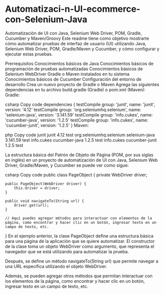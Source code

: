 # Automatizaci-n-UI-ecommerce-con-Selenium-Java
Automatización de UI con Java, Selenium Web Driver, POM, Gradle, Cucumber y Maven/Groovy
Este readme tiene como objetivo mostrarte cómo automatizar pruebas de interfaz de usuario (UI) utilizando Java, Selenium Web Driver, POM, Gradle/Maven y Cucumber, y cómo configurar y ejecutar estas pruebas.

Prerrequisitos
Conocimientos básicos de Java
Conocimientos básicos de programación de pruebas automatizadas
Conocimientos básicos de Selenium WebDriver
Gradle o Maven instalados en tu sistema
Conocimientos básicos de Cucumber
Configuración del entorno de desarrollo
Crea un nuevo proyecto de Gradle o Maven
Agrega las siguientes dependencias en tu archivo build.gradle (Gradle) o pom.xml (Maven):
Gradle:

csharp
Copy code
dependencies {
    testCompile group: 'junit', name: 'junit', version: '4.12'
    testCompile group: 'org.seleniumhq.selenium', name: 'selenium-java', version: '3.141.59'
    testCompile group: 'info.cukes', name: 'cucumber-java', version: '1.2.5'
    testCompile group: 'info.cukes', name: 'cucumber-junit', version: '1.2.5'
}
Maven:

php
Copy code
<dependencies>
    <dependency>
        <groupId>junit</groupId>
        <artifactId>junit</artifactId>
        <version>4.12</version>
        <scope>test</scope>
    </dependency>
    <dependency>
        <groupId>org.seleniumhq.selenium</groupId>
        <artifactId>selenium-java</artifactId>
        <version>3.141.59</version>
        <scope>test</scope>
    </dependency>
    <dependency>
        <groupId>info.cukes</groupId>
        <artifactId>cucumber-java</artifactId>
        <version>1.2.5</version>
        <scope>test</scope>
    </dependency>
    <dependency>
        <groupId>info.cukes</groupId>
        <artifactId>cucumber-junit</artifactId>
        <version>1.2.5</version>
        <scope>test</scope>
    </dependency>
</dependencies>

La estructura básica del Patrón de Objeto de Página (POM, por sus siglas en inglés) en un proyecto de automatización de UI con Java, Selenium Web Driver, Gradle/Maven, y Cucumber se puede ver como sigue:

csharp
Copy code
public class PageObject {
    private WebDriver driver;
    
    public PageObject(WebDriver driver) {
        this.driver = driver;
    }
    
    public void navigateTo(String url) {
        driver.get(url);
    }
    
    // Aquí puedes agregar métodos para interactuar con elementos de la página, como encontrar y hacer clic en un botón, ingresar texto en un campo de texto, etc.
}
En el ejemplo anterior, la clase PageObject define una estructura básica para una página de la aplicación que se quiere automatizar. El constructor de la clase toma un objeto WebDriver como argumento, que representa el navegador que se está utilizando para automatizar la prueba.

Después, se define un método navigateTo(String url) que permite navegar a una URL específica utilizando el objeto WebDriver.

Además, se pueden agregar otros métodos que permitan interactuar con los elementos de la página, como encontrar y hacer clic en un botón, ingresar texto en un campo de texto, etc.
